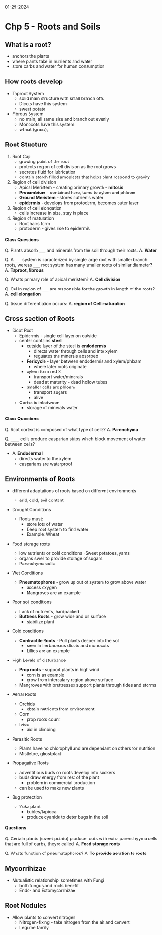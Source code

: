 01-29-2024

# Chp 5 - Roots and Soils

## What is a root?

- anchors the plants 
- where plants take in nutrients and water
- store carbs and water for human consumption

## How roots develop

- Taproot System
	- solid main structure with small branch offs
	- Dicots have this system
	- sweet potato
- Fibrous System
	- no main, all same size and branch out evenly
	- Monocots have this system
	- wheat (grass), 

## Root Stucture

1. Root Cap
	- growing point of the root
	- protects region of cell division as the root grows
	- secretes fluid for lubrication
	- contain starch filled amoplasts that helps plant respond to gravity
2. Region of cell division
	- Apical Meristem - creating primary growth - **mitosis**
	- **Procambium** - contained here, turns to xylem and phloem
	- **Ground Meristem** - stores nutrients water
	- **epidermis** - develops from protoderm, becomes outer layer
3. Region of cell elongation
	- cells increase in size, stay in place
4. Region of maturation
	- Root hairs form
	- protoderm - gives rise to epidermis

#### Class Questions

Q. Plants absorb `___` and minerals from the soil through their roots.
A. **Water**

Q. A `___` system is caracterized by single large root with smaller branch roots, wereas `___` root system has many smaller roots of similar diameter?
A. **Taproot, fibrous**

Q. Whats primary role of apical meristem?
A. **Cell division**

Q. Cel in region of `___` are responsible for the growth in length of the roots?
A. **cell elongation**

Q. tissue differentiation occurs:
A. **region of Cell maturation**

## Cross section of Roots

- Dicot Root
	- Epidermis - single cell layer on outside
	- center contains **steel**
		- outside layer of the steel is **endodermis**
			 - directs water through cells and into xylem
			 - regulates the minerals absorbed
		- **Pericycle** - layer between endodermis and xylem/phloam
			- where later roots originate
		- xylem form red X
			- transport water/minerals
			- dead at maturity - dead hollow tubes
		- smaller cells are phloam
			- transport sugars
			- alive
	- Cortex is inbetween
		- storage of minerals water

#### Class Questions

Q. Root cortext is composed of what type of cells?
A. **Parenchyma**

Q. `____` cells produce casparian strips which block movement of water between cells?
- A. **Endodermal**
	- directs water to the xylem
	- casparians are waterproof

## Environments of Roots

- different adaptations of roots based on different environments
	- arid, cold, soil content

- Drought Conditions
	- Roots must:
		- store lots of water
		- Deep root system to find water
		- Example: Wheat
- Food storage roots
	- low nutrients or cold conditions 
	 -Sweet potatoes, yams
	 - organs swell to provide storage of sugars
	 - Parenchyma cells
- Wet Conditions
	- **Pneumatophores** - grow up out of system to grow above water
		- access oxygen
		- Mangroves are an example
- Poor soil conditions
	- Lack of nutrients, hardpacked
	- **Buttress Roots** - grow wide and on surface
		- stabilize plant
- Cold conditions
	- **Contractile Roots** - Pull plants deeper into the soil
		- seen in herbaceous dicots and monocots
		- Lillies are an example
- High Levels of disturbance
	- **Prop roots** - support plants in high wind
		- corn is an example
		- grow from intercalary region above surface
	- Mangroves with bruttresses support plants through tides and storms
- Aerial Roots
	- Orchids
		- obtain nutrients from environment
	- Corn
		- prop roots count
	- Ivies
		- aid in climbing
- Parasitic Roots
	- Plants have no chlorophyll and are dependant on others for nutrition
	- Mistletoe, ghostplant
- Propagative Roots
	- adventitious buds on roots develop into suckers
	- buds draw energy from rest of the plant
		- problem in commercial production
	- can be used to make new plants
- Bug protection
	- Yuka plant
		- bubles/tapioca
		- produce cyanide to deter bugs in the soil

#### Questions

Q. Certain plants (sweet potato) produce roots with extra parenchyyma cells that are full of carbs, theyre called:
A. **Food storage roots**

Q. Whats function of pneumataphoros?
A. **To provide aeration to roots**

## Mycorrihizae

- Mutualistic relationship, sometimes with Fungi
	- both fungus and roots benefit
	- Endo- and Ectomycorrhizae

## Root Nodules

- Allow plants to convert nitrogen
	- Nitrogen-fixing - take nitrogen from the air and convert
	- Legume family

